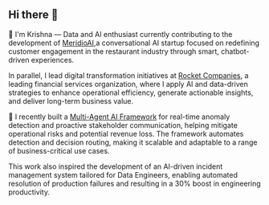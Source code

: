 ## Hi there 👋

 🔭  I'm Krishna — Data and AI enthusiast currently contributing to the development of [MeridioAI](https://www.meridioai.com/),a conversational AI startup focused on redefining customer engagement in the restaurant industry through smart, chatbot-driven experiences.
 
In parallel, I lead digital transformation initiatives at [Rocket Companies](https://www.rocketcompanies.com), a leading financial services organization, where I apply AI and data-driven strategies to enhance operational efficiency, generate actionable insights, and deliver long-term business value.

🌱 I recently built a [Multi-Agent AI Framework](https://github.com/krishnamami/Multi_Agent_Anamoly_Detection) for real-time anomaly detection and proactive stakeholder communication, helping mitigate operational risks and potential revenue loss. The framework automates detection and decision routing, making it scalable and adaptable to a range of business-critical use cases.

This work also inspired the development of an AI-driven incident management system tailored for Data Engineers, enabling automated resolution of production failures and resulting in a 30% boost in engineering productivity.
<!--
**krishnamami/krishnamami** is a ✨ _special_ ✨ repository because its `README.md` (this file) appears on your GitHub profile.

Here are some ideas to get you started:

 🔭 I'm currently exploring Multi Agent frameworks to automate and improve productivity for my team
- 🌱 I’m currently learning ...
- 👯 I’m looking to collaborate on ...
- 🤔 I’m looking for help with ...
- 💬 Ask me about ...
- 📫 How to reach me: ...
- 😄 Pronouns: ...
- ⚡ Fun fact: ...
-->
